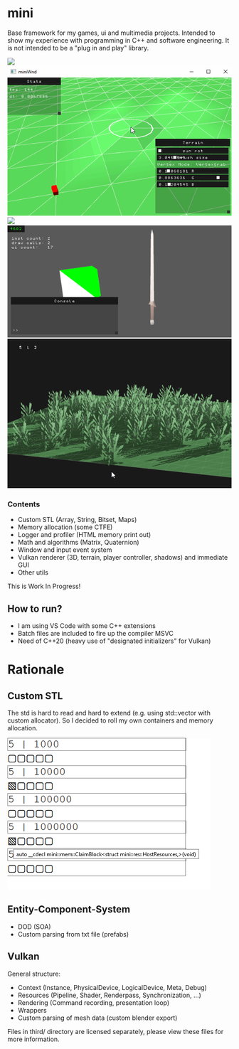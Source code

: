# mini
Base framework for my games, ui and multimedia projects. 
Intended to show my experience with programming in C++ and software engineering.
It is not intended to be a "plug in and play" library. 

![](media/progress/2020_08_25_grass.gif)
![](media/progress/2020_08_14_terrainEdit.gif)
![](media/progress/2020_08_04_terrainStichPlayerMove.gif)
![](media/progress/2020_07_15_msaa.gif)
![](media/progress/2020_01_23_grassMoving.gif)

### Contents
- Custom STL (Array, String, Bitset, Maps)
- Memory allocation (some CTFE)
- Logger and profiler (HTML memory print out)
- Math and algorithms (Matrix, Quaternion)
- Window and input event system
- Vulkan renderer (3D, terrain, player controller, shadows) and immediate GUI
- Other utils

This is Work In Progress! 


## How to run?
- I am using VS Code with some C++ extensions
- Batch files are included to fire up the compiler MSVC
- Need of C++20 (heavy use of "designated initializers" for Vulkan)


# Rationale

## Custom STL
The std is hard to read and hard to extend (e.g. using std::vector with custom allocator).
So I decided to roll my own containers and memory allocation.

![](media/progress/2020_08_08_AllocationView.png)

## Entity-Component-System
- DOD (SOA)
- Custom parsing from txt file (prefabs)

## Vulkan
General structure:
- Context   (Instance, PhysicalDevice, LogicalDevice, Meta, Debug)
- Resources (Pipeline, Shader, Renderpass, Synchronization, ...)
- Rendering (Command recording, presentation loop)
- Wrappers
- Custom parsing of mesh data (custom blender export)


Files in third/ directory are licensed separately, please view these files for more information.